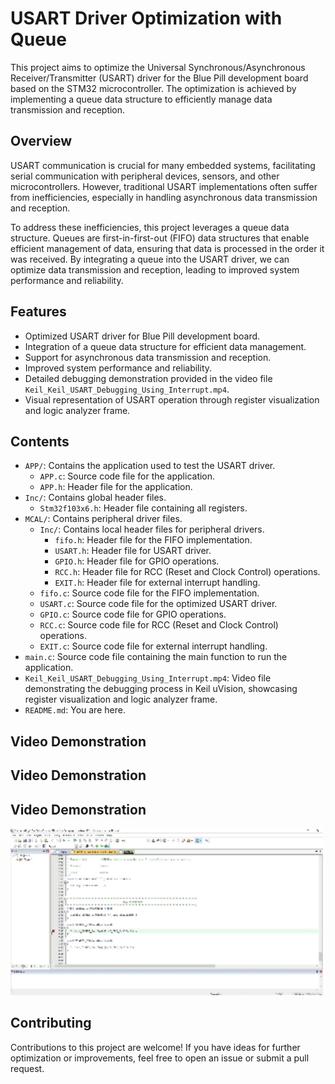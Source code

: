 # USART Driver Optimization with Queue

This project aims to optimize the Universal Synchronous/Asynchronous Receiver/Transmitter (USART) driver for the Blue Pill development board based on the STM32 microcontroller. The optimization is achieved by implementing a queue data structure to efficiently manage data transmission and reception.

## Overview

USART communication is crucial for many embedded systems, facilitating serial communication with peripheral devices, sensors, and other microcontrollers. However, traditional USART implementations often suffer from inefficiencies, especially in handling asynchronous data transmission and reception.

To address these inefficiencies, this project leverages a queue data structure. Queues are first-in-first-out (FIFO) data structures that enable efficient management of data, ensuring that data is processed in the order it was received. By integrating a queue into the USART driver, we can optimize data transmission and reception, leading to improved system performance and reliability.

## Features

- Optimized USART driver for Blue Pill development board.
- Integration of a queue data structure for efficient data management.
- Support for asynchronous data transmission and reception.
- Improved system performance and reliability.
- Detailed debugging demonstration provided in the video file `Keil_Keil_USART_Debugging_Using_Interrupt.mp4`.
- Visual representation of USART operation through register visualization and logic analyzer frame.

## Contents

- `APP/`: Contains the application used to test the USART driver.
  - `APP.c`: Source code file for the application.
  - `APP.h`: Header file for the application.
- `Inc/`: Contains global header files.
  - `Stm32f103x6.h`: Header file containing all registers.
- `MCAL/`: Contains peripheral driver files.
  - `Inc/`: Contains local header files for peripheral drivers.
    - `fifo.h`: Header file for the FIFO implementation.
    - `USART.h`: Header file for USART driver.
    - `GPIO.h`: Header file for GPIO operations.
    - `RCC.h`: Header file for RCC (Reset and Clock Control) operations.
    - `EXIT.h`: Header file for external interrupt handling.
  - `fifo.c`: Source code file for the FIFO implementation.
  - `USART.c`: Source code file for the optimized USART driver.
  - `GPIO.c`: Source code file for GPIO operations.
  - `RCC.c`: Source code file for RCC (Reset and Clock Control) operations.
  - `EXIT.c`: Source code file for external interrupt handling.
- `main.c`: Source code file containing the main function to run the application.
- `Keil_Keil_USART_Debugging_Using_Interrupt.mp4`: Video file demonstrating the debugging process in Keil uVision, showcasing register visualization and logic analyzer frame.
- `README.md`: You are here.

## Video Demonstration

## Video Demonstration

## Video Demonstration

<img src="Keil_Keil_USART_Debugging_Using_Interrupt.gif" alt="USART Debugging Using Interrupt - Video Demonstration" width="500">

## Contributing

Contributions to this project are welcome! If you have ideas for further optimization or improvements, feel free to open an issue or submit a pull request.

